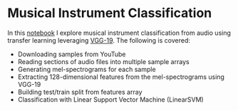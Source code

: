 # Musical Instrument Classification
In this [notebook](https://github.com/jonhillman/musical_instrument_classification/blob/master/musical-instrument-classification.ipynb) I explore musical instrument classification from audio using transfer learning leveraging [VGG-19](https://www.tensorflow.org/api_docs/python/tf/keras/applications/VGG19). The following is covered:
* Downloading samples from YouTube
* Reading sections of audio files into multiple sample arrays
* Generating mel-spectrograms for each sample
* Extracting 128-dimensional features from the mel-spectrograms using VGG-19
* Building test/train split from features array
* Classification with Linear Support Vector Machine (LinearSVM)
